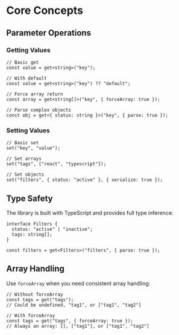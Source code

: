 # Core Concepts

## Parameter Operations

### Getting Values

```tsx
// Basic get
const value = get<string>("key");

// With default
const value = get<string>("key") ?? "default";

// Force array return
const array = get<string[]>("key", { forceArray: true });

// Parse complex objects
const obj = get<{ status: string }>("key", { parse: true });
```

### Setting Values

```tsx
// Basic set
set("key", "value");

// Set arrays
set("tags", ["react", "typescript"]);

// Set objects
set("filters", { status: "active" }, { serialize: true });
```

## Type Safety

The library is built with TypeScript and provides full type inference:

```tsx
interface Filters {
  status: "active" | "inactive";
  tags: string[];
}

const filters = get<Filters>("filters", { parse: true });
```

## Array Handling

Use `forceArray` when you need consistent array handling:

```tsx
// Without forceArray
const tags = get("tags");
// Could be undefined, "tag1", or ["tag1", "tag2"]

// With forceArray
const tags = get("tags", { forceArray: true });
// Always an array: [], ["tag1"], or ["tag1", "tag2"]
```
